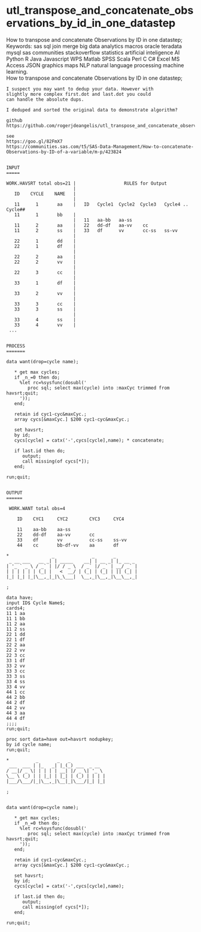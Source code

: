 # utl_transpose_and_concatenate_observations_by_id_in_one_datastep
How to transpose and concatenate Observations by ID in one datastep;                                                                                                                                                                                                                             Keywords: sas sql join merge big data analytics macros oracle teradata mysql sas communities stackoverflow statistics                          artificial inteligence AI Python R Java Javascript WPS Matlab SPSS Scala Perl C C# Excel MS Access JSON graphics maps NLP                       natural language processing machine learning.                   
    How to transpose and concatenate Observations by ID in one datastep;                                                                       
                                                                                                                                               
    I suspect you may want to dedup your data. However with                                                                                    
    slightly more complex first.dot and last.dot you could                                                                                     
    can handle the absolute dups.                                                                                                              
                                                                                                                                               
    I deduped and sorted the original data to demonstrate algorithm?                                                                           
                                                                                                                                               
    github                                                                                                                                     
    https://github.com/rogerjdeangelis/utl_transpose_and_concatenate_observations_by_id_in_one_datastep                                        
                                                                                                                                               
    see                                                                                                                                        
    https://goo.gl/82FmX7                                                                                                                      
    https://communities.sas.com/t5/SAS-Data-Management/How-to-concatenate-Observations-by-ID-of-a-variable/m-p/423824                          
                                                                                                                                               
                                                                                                                                               
    INPUT                                                                                                                                      
    =====                                                                                                                                      
                                                                                                                                               
    WORK.HAVSRT total obs=21 |                  RULES for Output                                                                               
                             |                                                                                                                 
       ID    CYCLE    NAME   |                                                                                                                 
                             |                                                                                                                 
       11      1       aa    |   ID   Cycle1  Cycle2  Cycle3   Cycle4 .. Cycle##                                                               
       11      1       bb    |                                                                                                                 
                             |   11   aa-bb   aa-ss                                                                                            
       11      2       aa    |   22   dd-df   aa-vv    cc                                                                                      
       11      2       ss    |   33   df      vv       cc-ss   ss-vv                                                                           
                             |                                                                                                                 
       22      1       dd    |                                                                                                                 
       22      1       df    |                                                                                                                 
                             |                                                                                                                 
       22      2       aa    |                                                                                                                 
       22      2       vv    |                                                                                                                 
                             |                                                                                                                 
       22      3       cc    |                                                                                                                 
                             |                                                                                                                 
       33      1       df    |                                                                                                                 
                             |                                                                                                                 
       33      2       vv    |                                                                                                                 
                             |                                                                                                                 
       33      3       cc    |                                                                                                                 
       33      3       ss    |                                                                                                                 
                             |                                                                                                                 
       33      4       ss    |                                                                                                                 
       33      4       vv    |                                                                                                                 
     ...                                                                                                                                       
                                                                                                                                               
                                                                                                                                               
    PROCESS                                                                                                                                    
    =======                                                                                                                                    
                                                                                                                                               
    data want(drop=cycle name);                                                                                                                
                                                                                                                                               
       * get max cycles;                                                                                                                       
       if _n_=0 then do;                                                                                                                       
         %let rc=%sysfunc(dosubl('                                                                                                             
            proc sql; select max(cycle) into :maxCyc trimmed from havsrt;quit;                                                                 
         '));                                                                                                                                  
       end;                                                                                                                                    
                                                                                                                                               
       retain id cyc1-cyc&maxCyc.;                                                                                                             
       array cycs[&maxCyc.] $200 cyc1-cyc&maxCyc.;                                                                                             
                                                                                                                                               
       set havsrt;                                                                                                                             
       by id;                                                                                                                                  
       cycs[cycle] = catx('-',cycs[cycle],name); * concatenate;                                                                                
                                                                                                                                               
       if last.id then do;                                                                                                                     
          output;                                                                                                                              
          call missing(of cycs[*]);                                                                                                            
       end;                                                                                                                                    
                                                                                                                                               
    run;quit;                                                                                                                                  
                                                                                                                                               
                                                                                                                                               
    OUTPUT                                                                                                                                     
    ======                                                                                                                                     
                                                                                                                                               
     WORK.WANT total obs=4                                                                                                                     
                                                                                                                                               
        ID    CYC1     CYC2        CYC3     CYC4                                                                                               
                                                                                                                                               
        11    aa-bb    aa-ss                                                                                                                   
        22    dd-df    aa-vv       cc                                                                                                          
        33    df       vv          cc-ss    ss-vv                                                                                              
        44    cc       bb-df-vv    aa       df                                                                                                 
                                                                                                                                               
    *                _              _       _                                                                                                  
     _ __ ___   __ _| | _____    __| | __ _| |_ __ _                                                                                           
    | '_ ` _ \ / _` | |/ / _ \  / _` |/ _` | __/ _` |                                                                                          
    | | | | | | (_| |   <  __/ | (_| | (_| | || (_| |                                                                                          
    |_| |_| |_|\__,_|_|\_\___|  \__,_|\__,_|\__\__,_|                                                                                          
                                                                                                                                               
    ;                                                                                                                                          
                                                                                                                                               
    data have;                                                                                                                                 
    input ID$ Cycle Name$;                                                                                                                     
    cards4;                                                                                                                                    
    11 1 aa                                                                                                                                    
    11 1 bb                                                                                                                                    
    11 2 aa                                                                                                                                    
    11 2 ss                                                                                                                                    
    22 1 dd                                                                                                                                    
    22 1 df                                                                                                                                    
    22 2 aa                                                                                                                                    
    22 2 vv                                                                                                                                    
    22 3 cc                                                                                                                                    
    33 1 df                                                                                                                                    
    33 2 vv                                                                                                                                    
    33 3 cc                                                                                                                                    
    33 3 ss                                                                                                                                    
    33 4 ss                                                                                                                                    
    33 4 vv                                                                                                                                    
    44 1 cc                                                                                                                                    
    44 2 bb                                                                                                                                    
    44 2 df                                                                                                                                    
    44 2 vv                                                                                                                                    
    44 3 aa                                                                                                                                    
    44 4 df                                                                                                                                    
    ;;;;                                                                                                                                       
    run;quit;                                                                                                                                  
                                                                                                                                               
    proc sort data=have out=havsrt nodupkey;                                                                                                   
    by id cycle name;                                                                                                                          
    run;quit;                                                                                                                                  
                                                                                                                                               
    *          _       _   _                                                                                                                   
     ___  ___ | |_   _| |_(_) ___  _ __                                                                                                        
    / __|/ _ \| | | | | __| |/ _ \| '_ \                                                                                                       
    \__ \ (_) | | |_| | |_| | (_) | | | |                                                                                                      
    |___/\___/|_|\__,_|\__|_|\___/|_| |_|                                                                                                      
                                                                                                                                               
    ;                                                                                                                                          
                                                                                                                                               
                                                                                                                                               
    data want(drop=cycle name);                                                                                                                
                                                                                                                                               
       * get max cycles;                                                                                                                       
       if _n_=0 then do;                                                                                                                       
         %let rc=%sysfunc(dosubl('                                                                                                             
            proc sql; select max(cycle) into :maxCyc trimmed from havsrt;quit;                                                                 
         '));                                                                                                                                  
       end;                                                                                                                                    
                                                                                                                                               
       retain id cyc1-cyc&maxCyc.;                                                                                                             
       array cycs[&maxCyc.] $200 cyc1-cyc&maxCyc.;                                                                                             
                                                                                                                                               
       set havsrt;                                                                                                                             
       by id;                                                                                                                                  
       cycs[cycle] = catx('-',cycs[cycle],name);                                                                                               
                                                                                                                                               
       if last.id then do;                                                                                                                     
          output;                                                                                                                              
          call missing(of cycs[*]);                                                                                                            
       end;                                                                                                                                    
                                                                                                                                               
    run;quit;                                                                                                                                  
                             
